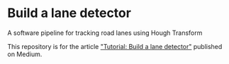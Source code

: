 # Build a lane detector
A software pipeline for tracking road lanes using Hough Transform 


This repository is for the article ["Tutorial: Build a lane detector"](https://towardsdatascience.com/tutorial-build-a-lane-detector-679fd8953132) published on Medium.
